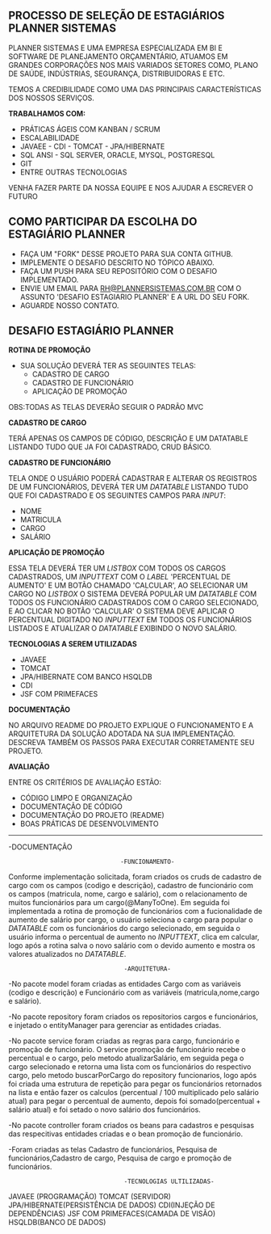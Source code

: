 PROCESSO DE SELEÇÃO DE ESTAGIÁRIOS PLANNER SISTEMAS 
---

PLANNER SISTEMAS E UMA EMPRESA ESPECIALIZADA EM BI E SOFTWARE DE PLANEJAMENTO ORÇAMENTÁRIO, ATUAMOS EM GRANDES CORPORAÇÕES NOS MAIS VARIADOS SETORES COMO, PLANO DE SAÚDE, INDÚSTRIAS, SEGURANÇA, DISTRIBUIDORAS E ETC.

TEMOS A CREDIBILIDADE COMO UMA DAS PRINCIPAIS CARACTERÍSTICAS DOS NOSSOS SERVIÇOS. 

**TRABALHAMOS COM:**
*  PRÁTICAS ÁGEIS COM KANBAN / SCRUM
*  ESCALABILIDADE
*  JAVAEE - CDI - TOMCAT - JPA/HIBERNATE
*  SQL ANSI - SQL SERVER, ORACLE, MYSQL, POSTGRESQL
*  GIT
*  ENTRE OUTRAS TECNOLOGIAS

VENHA FAZER PARTE DA NOSSA EQUIPE E NOS AJUDAR A ESCREVER O FUTURO


COMO PARTICIPAR DA ESCOLHA DO ESTAGIÁRIO PLANNER
---

* FAÇA UM "FORK" DESSE PROJETO PARA SUA CONTA GITHUB.
* IMPLEMENTE O DESAFIO DESCRITO NO TÓPICO ABAIXO.
* FAÇA UM PUSH PARA SEU REPOSITÓRIO COM O DESAFIO IMPLEMENTADO.
* ENVIE UM EMAIL PARA RH@PLANNERSISTEMAS.COM.BR COM O ASSUNTO 'DESAFIO ESTAGIARIO PLANNER' E A URL DO SEU FORK.
* AGUARDE NOSSO CONTATO.


DESAFIO ESTAGIÁRIO PLANNER
---

**ROTINA DE PROMOÇÃO**

* SUA SOLUÇÃO DEVERÁ TER AS SEGUINTES TELAS:
  * CADASTRO DE CARGO
  * CADASTRO DE FUNCIONÁRIO
  * APLICAÇÃO DE PROMOÇÃO
  
OBS:TODAS AS TELAS DEVERÃO SEGUIR O PADRÃO MVC

**CADASTRO DE CARGO**

TERÁ APENAS OS CAMPOS DE CÓDIGO, DESCRIÇÃO E UM DATATABLE LISTANDO TUDO QUE JA FOI CADASTRADO, CRUD BÁSICO.

**CADASTRO DE FUNCIONÁRIO**

TELA ONDE O USUÁRIO PODERÁ CADASTRAR E ALTERAR OS REGISTROS DE UM FUNCIONÁRIOS, DEVERÁ TER UM *DATATABLE* LISTANDO TUDO QUE FOI CADASTRADO E OS SEGUINTES CAMPOS PARA *INPUT*:
*  NOME
*  MATRICULA
*  CARGO
*  SALÁRIO

**APLICAÇÃO DE PROMOÇÃO**

ESSA TELA DEVERÁ TER UM *LISTBOX* COM TODOS OS CARGOS CADASTRADOS, UM *INPUTTEXT* COM O *LABEL* 'PERCENTUAL DE AUMENTO' E UM BOTÃO CHAMADO 'CALCULAR', AO SELECIONAR UM CARGO NO *LISTBOX* O SISTEMA DEVERÁ POPULAR UM *DATATABLE* COM TODOS OS FUNCIONÁRIO CADASTRADOS COM O CARGO SELECIONADO, E AO CLICAR NO BOTÃO 'CALCULAR' O SISTEMA DEVE APLICAR O PERCENTUAL DIGITADO NO *INPUTTEXT* EM TODOS OS FUNCIONÁRIOS LISTADOS E ATUALIZAR O *DATATABLE* EXIBINDO O NOVO SALÁRIO.

**TECNOLOGIAS A SEREM UTILIZADAS**

* JAVAEE
* TOMCAT
* JPA/HIBERNATE COM BANCO HSQLDB
* CDI
* JSF COM PRIMEFACES

**DOCUMENTAÇÃO**

NO ARQUIVO README DO PROJETO EXPLIQUE O FUNCIONAMENTO E A ARQUITETURA DA SOLUÇÃO ADOTADA NA SUA IMPLEMENTAÇÃO. DESCREVA TAMBÉM OS PASSOS PARA EXECUTAR CORRETAMENTE SEU PROJETO.

**AVALIAÇÃO**

ENTRE OS CRITÉRIOS DE AVALIAÇÃO ESTÃO:

* CÓDIGO LIMPO E ORGANIZAÇÃO
* DOCUMENTAÇÃO DE CÓDIGO
* DOCUMENTAÇÃO DO PROJETO (README)
* BOAS PRÁTICAS DE DESENVOLVIMENTO


----------------------------------------------------------------------------------------------------------------------


-DOCUMENTAÇÃO

                                   -FUNCIONAMENTO-
Conforme implementação solicitada, foram criados os cruds de cadastro de cargo com os campos (codigo e descrição), cadastro de funcionário com os campos (matricula, nome, cargo e salário), com o relacionamento de muitos funcionários para um cargo(@ManyToOne). Em seguida foi implementada a rotina de promoção de funcionários com a fucionalidade de aumento de salário por cargo, o usuário seleciona o cargo para popular o *DATATABLE* com os funcionários do cargo selecionado, em seguida o usuário informa o percentual de aumento no *INPUTTEXT*, clica em calcular, logo após a rotina salva o novo salário com o devido aumento e mostra os valores atualizados no *DATATABLE*.

                                    -ARQUITETURA-
                            
-No pacote model foram criadas as entidades Cargo com as variáveis (codigo e descrição) e Funcionário com as variáveis (matricula,nome,cargo e salário).

-No pacote repository foram criados os repositorios cargos e funcionários, e injetado o entityManager para gerenciar as entidades criadas.

-No pacote service foram criadas as regras para cargo, funcionário e promoção de funcionário. O service promoção de funcionário recebe o percentual e o cargo, pelo metodo atualizarSalário, em seguida pega o cargo selecionado e retorna uma lista com os funcionários do respectivo cargo, pelo metodo buscarPorCargo do repository funcionarios, logo após foi criada uma estrutura de repetição para pegar os funcionários retornados na lista e então fazer os calculos (percentual / 100 multiplicado pelo salário atual) para pegar o percentual de aumento, depois foi somado(percentual + salário atual) e foi setado o novo salário dos funcionários.

-No pacote controller foram criados os beans para cadastros e pesquisas das respecitivas entidades criadas e o bean promoção de funcionário.

-Foram criadas as telas Cadastro de funcionários, Pesquisa de funcionários,Cadastro de cargo, Pesquisa de cargo e promoção de funcionários.

                                    -TECNOLOGIAS ULTILIZADAS- 
               
JAVAEE (PROGRAMAÇÃO)
TOMCAT (SERVIDOR)
JPA/HIBERNATE(PERSISTÊNCIA DE DADOS)
CDI(INJEÇÃO DE DEPENDÊNCIAS)
JSF COM PRIMEFACES(CAMADA DE VISÃO)
HSQLDB(BANCO DE DADOS)
               
                                
                            
  

